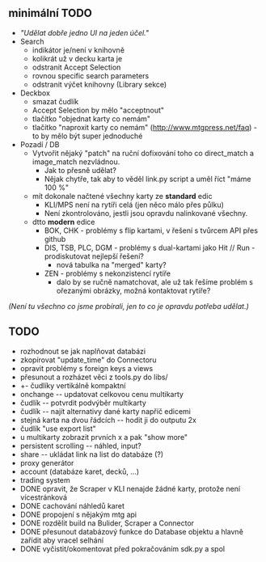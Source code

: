 ## minimální TODO
 * *"Udělat dobře jedno UI na jeden účel."*
 * Search
   * indikátor je/není v knihovně
   * kolikrát už v decku karta je
   * odstranit Accept Selection
   * rovnou specific search parameters
   * odstranit výčet knihovny (Library sekce)
 * Deckbox
   * smazat čudlík
   * Accept Selection by mělo "acceptnout"
   * tlačítko "objednat karty co nemám"
   * tlačítko "naproxit karty co nemám" (http://www.mtgpress.net/faq) - to by mělo být super jednoduché
 * Pozadí / DB
   * Vytvořit nějaký "patch" na ruční dofixování toho co direct_match a image_match nezvládnou.
     * Jak to přesně udělat?
     * Nějak chytře, tak aby to věděl link.py script a uměl říct "máme 100 %"
   * mít dokonale načtené všechny karty ze **standard** edic
     * KLI/MPS není na rytíři celá (jen něco málo přes půlku)
     * Není zkontrolováno, jestli jsou opravdu nalinkované všechny.
   * dtto **modern** edice
     * BOK, CHK - problémy s flip kartami, v řešení s tvůrcem API přes github
     * DIS, TSB, PLC, DGM - problémy s dual-kartami jako Hit // Run - prodiskutovat nejlepší řešení?
       * nová tabulka na "merged" karty?
     * ZEN - problémy s nekonzistencí rytíře
       * dalo by se ručně namatchovat, ale už tak řešíme problém s ořezanými obrázky, možná kontaktovat rytíře?


*(Není tu všechno co jsme probírali, jen to co je opravdu potřeba udělat.)*

## TODO
 * rozhodnout se jak naplňovat databázi
 * zkopírovat "update_time" do Connectoru
 * opravit problémy s foreign keys a views
 * přesunout a rozházet věci z tools.py do libs/
 * +- čudlíky vertikálně kompaktní
 * onchange -- updatovat celkovou cenu multikarty
 * čudlík -- potvrdit podvýběr multikarty
 * čudlík -- najít alternativy dané karty napříč edicemi
 * stejná karta na dvou řádcích -- hodit ji do outputu 2x
 * čudlík "use export list"
 * u multikarty zobrazit prvních x a pak "show more"
 * persistent scrolling -- náhled, input?
 * share -- ukládat link na list do databáze (?)
 * proxy generátor
 * account (databáze karet, decků, ...)
 * trading system
 * DONE opravit, že Scraper v KLI nenajde žádné karty, protože není vícestránková
 * DONE cachování náhledů karet
 * DONE propojení s nějakým mtg api
 * DONE rozdělit build na Bulider, Scraper a Connector
 * DONE přesunout databázový funkce do Database objektu a hlavně zařídit aby vracel selhání
 * DONE vyčistit/okomentovat před pokračováním sdk.py a spol

